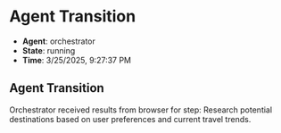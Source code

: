 # Agent Transition

- **Agent**: orchestrator
- **State**: running
- **Time**: 3/25/2025, 9:27:37 PM

## Agent Transition

Orchestrator received results from browser for step: Research potential destinations based on user preferences and current travel trends.

